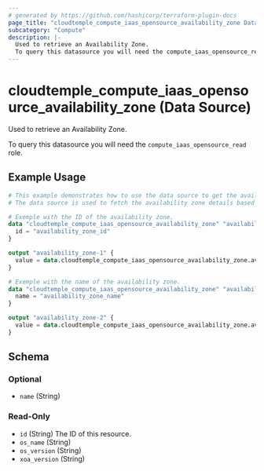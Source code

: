 ```yaml
---
# generated by https://github.com/hashicorp/terraform-plugin-docs
page_title: "cloudtemple_compute_iaas_opensource_availability_zone Data Source - terraform-provider-cloudtemple"
subcategory: "Compute"
description: |-
  Used to retrieve an Availability Zone.
  To query this datasource you will need the compute_iaas_opensource_read role.
---
```


# cloudtemple_compute_iaas_opensource_availability_zone (Data Source)

Used to retrieve an Availability Zone.

To query this datasource you will need the `compute_iaas_opensource_read` role.

## Example Usage

```terraform
# This example demonstrates how to use the data source to get the availability zone details.
# The data source is used to fetch the availability zone details based on the availability zone ID or name.

# Exemple with the ID of the availability zone.
data "cloudtemple_compute_iaas_opensource_availability_zone" "availability_zone-1" {
  id = "availability_zone_id"
}

output "availability_zone-1" {
  value = data.cloudtemple_compute_iaas_opensource_availability_zone.availability_zone-1
}

# Exemple with the name of the availability zone.
data "cloudtemple_compute_iaas_opensource_availability_zone" "availability_zone-2" {
  name = "availability_zone_name"
}

output "availability_zone-2" {
  value = data.cloudtemple_compute_iaas_opensource_availability_zone.availability_zone-2
}
```

<!-- schema generated by tfplugindocs -->
## Schema

### Optional

- `name` (String)

### Read-Only

- `id` (String) The ID of this resource.
- `os_name` (String)
- `os_version` (String)
- `xoa_version` (String)


